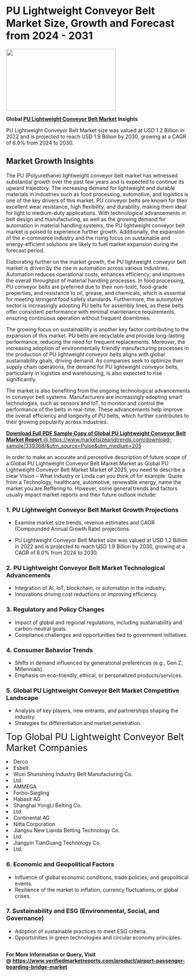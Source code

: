 <H1>PU Lightweight Conveyor Belt Market Size, Growth and Forecast from 2024 - 2031</H1><img class="aligncenter size-medium wp-image-584254" src="https://thirdeyenews.in/wp-content/uploads/2024/09/Global-Market-Research-300x168.jpeg" alt="" width="300" height="168" /><p><strong>Global&nbsp;<a href="https://www.marketsizeandtrends.com/download-sample/339368/&amp;utm_source=Pulse&amp;utm_medium=205">PU Lightweight Conveyor Belt Market</a> Insights</strong></p><p>PU Lightweight Conveyor Belt Market size was valued at USD 1.2 Billion in 2022 and is projected to reach USD 1.9 Billion by 2030, growing at a CAGR of 6.0% from 2024 to 2030.</p><p><h2>Market Growth Insights</h2> <p>The PU (Polyurethane) lightweight conveyor belt market has witnessed substantial growth over the past few years and is expected to continue its upward trajectory. The increasing demand for lightweight and durable materials in industries such as food processing, automotive, and logistics is one of the key drivers of this market. PU conveyor belts are known for their excellent wear resistance, high flexibility, and durability, making them ideal for light to medium-duty applications. With technological advancements in belt design and manufacturing, as well as the growing demand for automation in material handling systems, the PU lightweight conveyor belt market is poised to experience further growth. Additionally, the expansion of the e-commerce industry and the rising focus on sustainable and energy-efficient solutions are likely to fuel market expansion during the forecast period.</p> <p><a href="download-link"></a></p> <p>Elaborating further on the market growth, the PU lightweight conveyor belt market is driven by the rise in automation across various industries. Automation reduces operational costs, enhances efficiency, and improves the overall throughput of material handling processes. In food processing, PU conveyor belts are preferred due to their non-toxic, food-grade properties, and resistance to oil, grease, and chemicals, which is essential for meeting stringent food safety standards. Furthermore, the automotive sector is increasingly adopting PU belts for assembly lines, as these belts offer consistent performance with minimal maintenance requirements, ensuring continuous operation without frequent downtimes.</p> <p>The growing focus on sustainability is another key factor contributing to the expansion of this market. PU belts are recyclable and provide long-lasting performance, reducing the need for frequent replacements. Moreover, the increasing adoption of environmentally friendly manufacturing processes in the production of PU lightweight conveyor belts aligns with global sustainability goals, driving demand. As companies seek to optimize their supply chain operations, the demand for PU lightweight conveyor belts, particularly in logistics and warehousing, is also expected to rise significantly.</p> <p>The market is also benefiting from the ongoing technological advancements in conveyor belt systems. Manufacturers are increasingly adopting smart technologies, such as sensors and IoT, to monitor and control the performance of the belts in real-time. These advancements help improve the overall efficiency and longevity of PU belts, which further contributes to their growing popularity across industries.</p> <p><a href="get-more-link"></p><p><span class=""><strong>Download Full PDF Sample Copy of Global PU Lightweight Conveyor Belt Market Report</strong> @ <a href="https://www.marketsizeandtrends.com/download-sample/339368/&amp;utm_source=Pulse&amp;utm_medium=205" target="_blank">https://www.marketsizeandtrends.com/download-sample/339368/&amp;utm_source=Pulse&amp;utm_medium=205</a></span></p><p>In order to make an accurate and perceptive description of future scope of a Global&nbsp;PU Lightweight Conveyor Belt Market Market as Global&nbsp;PU Lightweight Conveyor Belt Market Market of 2025, you need to describe a clear Vision &ndash; What Industry or Linda can you think of for example: Quote from a Technology, healthcare, automotive, renewable energy, name the market you are Reffering to. However, some general trends and factors usually impact market reports and their future outlook include:</p><h3>1.&nbsp;<strong>PU Lightweight Conveyor Belt Market Growth Projections</strong></h3><ul><li>Examine market size trends, revenue estimates and CAGR (Compounded Annual Growth Rate) projections.</li><li><p>PU Lightweight Conveyor Belt Market size was valued at USD 1.2 Billion in 2022 and is projected to reach USD 1.9 Billion by 2030, growing at a CAGR of 6.0% from 2024 to 2030.</p></li></ul><h3>2.&nbsp;<strong>PU Lightweight Conveyor Belt Market Technological Advancements</strong></h3><ul><li>Integration of AI, IoT, blockchain, or automation in the industry.</li><li>Innovations driving cost reductions or improving efficiency.</li></ul><h3>3.&nbsp;<strong>Regulatory and Policy Changes</strong></h3><ul><li>Impact of global and regional regulations, including sustainability and carbon-neutral goals.</li><li>Compliance challenges and opportunities tied to government initiatives.</li></ul><h3>4.&nbsp;<strong>Consumer Behavior Trends</strong></h3><ul><li>Shifts in demand influenced by generational preferences (e.g., Gen Z, Millennials).</li><li>Emphasis on eco-friendly, ethical, or personalized products/services.</li></ul><h3>5.&nbsp;<strong>Global PU Lightweight Conveyor Belt Market Competitive Landscape</strong></h3><ul><li>Analysis of key players, new entrants, and partnerships shaping the industry.</li><li>Strategies for differentiation and market penetration.</li></ul><p data-pm-slice="1 1 []"><span style="color: inherit; font-family: inherit; font-size: 25px;">Top Global PU Lightweight Conveyor Belt Market Companies</span></p><div class="" data-test-id=""><p><li>Derco</li><li> Esbelt</li><li> Wuxi Shunsheng Industry Belt Manufacturing Co.</li><li> Ltd.</li><li> AMMEGA</li><li> Forbo-Siegling</li><li> Habasit AG</li><li> Shanghai YongLi Belting Co.</li><li> Ltd.</li><li> Continental AG</li><li> Nitta Corporation</li><li> Jiangsu New Lianda Belting Technology Co.</li><li> Ltd.</li><li> Jiangyin TianGuang Technology Co.</li><li> Ltd.</li></p></div><h3>6.&nbsp;<strong>Economic and Geopolitical Factors</strong></h3><ul><li>Influence of global economic conditions, trade policies, and geopolitical events.</li><li>Resilience of the market to inflation, currency fluctuations, or global crises.</li></ul><h3>7.&nbsp;<strong>Sustainability and ESG (Environmental, Social, and Governance)</strong></h3><ul><li>Adoption of sustainable practices to meet ESG criteria.</li><li>Opportunities in green technologies and circular economy principles.</li></ul><h2><strong style="font-size: 14px;">For More Information or Query, Visit @&nbsp;</strong><a style="background-color: #ffffff; font-size: 14px;" href="https://www.marketsizeandtrends.com/report/pu-lightweight-conveyor-belt-market/" target="_blank">https://www.verifiedmarketreports.com/product/airport-passenger-boarding-bridge-market</a></h2>
